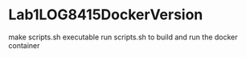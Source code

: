# Lab1LOG8415DockerVersion

make scripts.sh executable 
run scripts.sh to build and run the docker container
